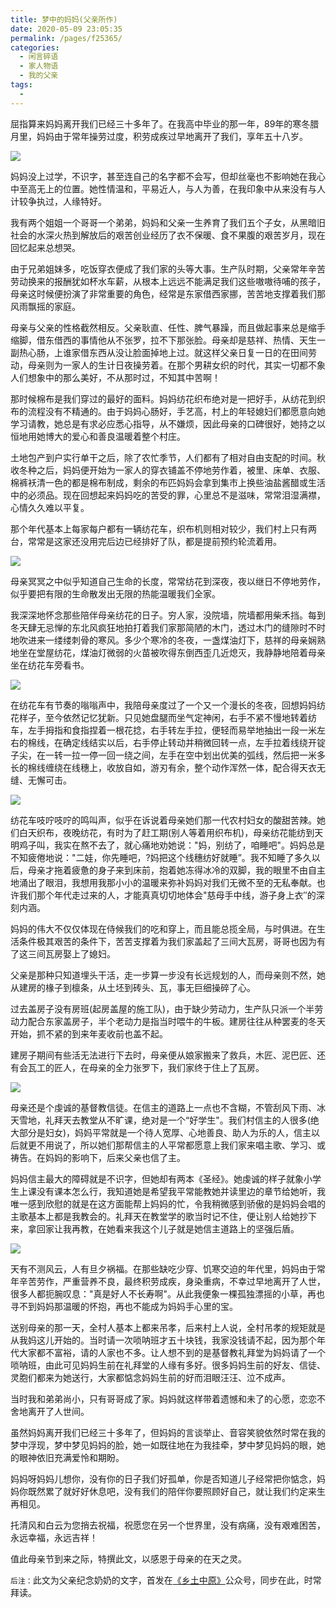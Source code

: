 ```yaml
---
title: 梦中的妈妈(父亲所作)
date: 2020-05-09 23:05:35
permalink: /pages/f25365/
categories:
  - 闲言碎语
  - 家人物语
  - 我的父亲
tags:
  -
---
```



屈指算来妈妈离开我们已经三十多年了。在我高中毕业的那一年，89年的寒冬腊月里，妈妈由于常年操劳过度，积劳成疾过早地离开了我们，享年五十八岁。

![](http://t.eryajf.net/imgs/2023/03/0dff7e41894dcda2.jpg)

妈妈没上过学，不识字，甚至连自己的名字都不会写，但却丝毫也不影响她在我心中至高无上的位置。她性情温和，平易近人，与人为善，在我印象中从来没有与人计较争执过，人缘特好。

我有两个姐姐一个哥哥一个弟弟，妈妈和父亲一生养育了我们五个子女，从黑暗旧社会的水深火热到解放后的艰苦创业经历了衣不保暖、食不果腹的艰苦岁月，现在回忆起来总想哭。

由于兄弟姐妹多，吃饭穿衣便成了我们家的头等大事。生产队时期，父亲常年辛苦劳动换来的报酬犹如杯水车薪，从根本上远远不能满足我们这些嗷嗷待哺的孩子，母亲这时候便扮演了非常重要的角色，经常是东家借西家挪，苦苦地支撑着我们那风雨飘摇的家庭。


母亲与父亲的性格截然相反。父亲耿直、任性、脾气暴躁，而且做起事来总是缩手缩脚，借东借西的事情他从不张罗，拉不下那张脸。母亲却是慈祥、热情、天生一副热心肠，上谁家借东西从没让脸面掉地上过。就这样父亲日复一日的在田间劳动，母亲则为一家人的生计日夜操劳着。在那个男耕女织的时代，其实一切都不象人们想象中的那么美好，不从那时过，不知其中苦啊！

那时候棉布是我们穿过的最好的面料。妈妈纺花织布绝对是一把好手，从纺花到织布的流程没有不精通的。由于妈妈心肠好，手艺高，村上的年轻媳妇们都愿意向她学习请教，她总是有求必应悉心指导，从不嫌烦，因此母亲的口碑很好，她持之以恒地用她博大的爱心和善良温暖着整个村庄。

土地包产到户实行单干之后，除了农忙季节，人们都有了相对自由支配的时间。秋收冬种之后，妈妈便开始为一家人的穿衣铺盖不停地劳作着，被里、床单、衣服、棉裤袄清一色的都是棉布制成，剩余的布匹妈妈会拿到集市上换些油盐酱醋或生活中的必须品。现在回想起来妈妈吃的苦受的罪，心里总不是滋味，常常泪湿满襟，心情久久难以平复。

那个年代基本上每家每户都有一辆纺花车，织布机则相对较少，我们村上只有两台，常常是这家还没用完后边已经排好了队，都是提前预约轮流着用。

![](http://t.eryajf.net/imgs/2023/03/f4ddf35783bdcbf7.jpg)

母亲冥冥之中似乎知道自己生命的长度，常常纺花到深夜，夜以继日不停地劳作，似乎要把有限的生命散发出无限的热能温暖我们全家。

我深深地怀念那些陪伴母亲纺花的日子。穷人家，没院墙，院墙都用柴禾挡。每到冬天肆无忌惮的东北风疯狂地拍打着我们家那简陋的木门，透过木门的缝隙时不时地吹进来一缕缕刺骨的寒风。多少个寒冷的冬夜，一盏煤油灯下，慈祥的母亲娴熟地坐在堂屋纺花，煤油灯微弱的火苗被吹得东倒西歪几近熄灭，我静静地陪着母亲坐在纺花车旁看书。

![](http://t.eryajf.net/imgs/2023/03/2fd1683bdd973637.jpg)

在纺花车有节奏的嗡嗡声中，我陪母亲度过了一个又一个漫长的冬夜，回想妈妈纺花样子，至今依然记忆犹新。只见她盘腿而坐气定神闲，右手不紧不慢地转着纺车，左手拇指和食指捏着一根花捻，右手转左手拉，便轻而易举地抽出一段一米左右的棉线，在确定线结实以后，右手停止转动并稍微回转一点，左手拉着线绕开锭子尖，在一转一拉一停一回一绕之间，左手在空中划出优美的弧线，然后把一米多长的棉线缠绕在线穗上，收放自如，游刃有余，整个动作浑然一体，配合得天衣无缝、无懈可击。

![](http://t.eryajf.net/imgs/2023/03/081b45c6eea43664.jpg)

纺花车吱咛吱咛的鸣叫声，似乎在诉说着母亲她们那一代农村妇女的酸甜苦辣。她们白天织布，夜晚纺花，有时为了赶工期(别人等着用织布机)，母亲纺花能纺到天明鸡子叫，我实在熬不去了，就心痛地劝她说："妈，别纺了，咱睡吧"。妈妈总是不知疲倦地说："二娃，你先睡吧，?妈把这个线穗纺好就睡”。我不知睡了多久以后，母亲才拖着疲惫的身子来到床前，抱着她冻得冰冷的双脚，我的眼里不由自主地涌出了眼泪，我想用我那小小的温暖来弥补妈妈对我们无微不至的无私奉献。也许我们那个年代走过来的人，才能真真切切地体会"慈母手中线，游子身上衣″的深刻内涵。

妈妈的伟大不仅仅体现在侍候我们的吃和穿上，而且能总揽全局，与时俱进。在生活条件极其艰苦的条件下，苦苦支撑着为我们家盖起了三间大瓦房，哥哥也因为有了这三间瓦房娶上了媳妇。

父亲是那种只知道埋头干活，走一步算一步没有长远规划的人，而母亲则不然，她从建房的椽子到檩条，从土坯到砖头、瓦，事无巨细操碎了心。

过去盖房子没有房班(起房盖屋的施工队)，由于缺少劳动力，生产队只派一个半劳动力配合东家盖房子，半个老动力是指当时喂牛的牛板。建房往往从种罢麦的冬天开始，抓不紧的到来年麦收前也盖不起。

建房子期间有些活无法进行下去时，母亲便从娘家搬来了救兵，木匠、泥巴匠、还有会瓦工的匠人，在母亲的全力张罗下，我们家终于住上了瓦房。

![](http://t.eryajf.net/imgs/2023/03/81390a5ff63c6b26.jpg)

母亲还是个虔诚的基督教信徒。在信主的道路上一点也不含糊，不管刮风下雨、冰天雪地，礼拜天去教堂从不旷课，绝对是一个“好学生"。我们村信主的人很多(绝大部分是妇女)，妈妈平常就是一个待人宽厚、心地善良、助人为乐的人，信主以后就更不用说了，所以她们那帮信主的人平常都愿意上我们家来唱主歌、学习、或祷告。在妈妈的影响下，后来父亲也信了主。

妈妈信主最大的障碍就是不识字，但她却有两本《圣经》。她虔诚的样子就象小学生上课没有课本怎么行，我知道她是希望我平常能教她并读里边的章节给她听，我唯一感到欣慰的就是在这方面能帮上妈妈的忙，令我稍微感到骄傲的是妈妈会唱的主歌基本上都是我教会的。礼拜天在教堂学的歌当时记不住，便让别人给她抄下来，拿回家让我再教，在她看来我这个儿子就是她信主道路上的坚强后盾。

![](http://t.eryajf.net/imgs/2023/03/814e73172732f0b5.jpg)

天有不测风云，人有旦夕祸福。在那些缺吃少穿、饥寒交迫的年代里，妈妈由于常年辛苦劳作，严重营养不良，最终积劳成疾，身染重病，不幸过早地离开了人世，很多人都扼腕叹息："真是好人不长寿啊"。从此我便象一棵孤独漂摇的小草，再也寻不到妈妈那温暖的怀抱，再也不能成为妈妈手心里的宝。

送别母亲的那一天，全村人基本上都来吊孝，后来村上人说，全村吊孝的规矩就是从我妈这儿开始的。当时请一次唢呐班才五十块钱，我家没钱请不起，因为那个年代大家都不富裕，请的人家也不多。让人想不到的是基督教礼拜堂为妈妈请了一个唢呐班，由此可见妈妈生前在礼拜堂的人缘有多好。很多妈妈生前的好友、信徒、灵胞们都来为她送行，大家都惦念妈妈生前的好而泪眼汪汪、泣不成声。

当时我和弟弟尚小，只有哥哥成了家。妈妈就这样带着遗憾和未了的心愿，恋恋不舍地离开了人世间。

虽然妈妈离开我们已经三十多年了，但妈妈的言谈举止、音容笑貌依然时常在我的梦中浮现，梦中梦见妈妈的脸，她一如既往地在为我挂牵，梦中梦见妈妈的眼，她的眼神依旧充满爱怜和期盼。

妈妈呀妈妈儿想你，没有你的日子我们好孤单，你是否知道儿子经常把你惦念，妈妈你既然累了就好好休息吧，没有我们的陪伴你要照顾好自己，就让我们约定来生再相见。

托清风和白云为您捎去祝福，祝愿您在另一个世界里，没有病痛，没有艰难困苦，永远幸福，永远吉祥！

值此母亲节到来之际，特撰此文，以感恩于母亲的在天之灵。

`后注：`此文为父亲纪念奶奶的文字，首发在[《乡土中原》](https://mp.weixin.qq.com/s/K-pX7_xZHyHyw0oCfLLQ2w)公众号，同步在此，时常拜读。